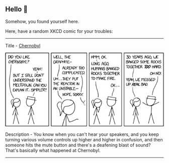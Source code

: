 ## Hello 👀

Somehow, you found yourself here.

Here, have a random XKCD comic for your troubles:

-----------------------------------

Title - [Chernobyl](https://xkcd.com/2163)

![Chernobyl](./random_comic.png)

Description - You know when you can't hear your speakers, and you keep turning various volume controls up higher and higher in confusion, and then someone hits the mute button and there's a deafening blast of sound? That's basically what happened at Chernobyl.

-----------------------------------